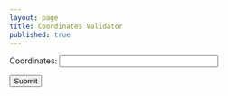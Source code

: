 ```yaml
---
layout: page
title: Coordinates Validator
published: true
---
```


<form onsubmit="isValidCoordinates(); return false">
  <p>
    <label for="coordinates" style="width: 100px;">Coordinates: </label>
    <input id="coordinates" name="coordinates" type="coordinates" size="32">
  </p>
  <input type="submit"/>
</form>

<div id="out" style="margin-top: 10px; padding: 10px 5px; color: #444; line-height: 1.5;">
<script>
  var f = document.forms[0];

  function isValidCoordinates() {

    var out = document.querySelector('#out');

    var password = /^-?0*(([1-8]?\d)(\.\d*)?|90(\.0*)?), -?0*(([1-9]?\d|1[0-7]\d)(\.\d*)?|180(\.0*)?)$/.test(f.coordinates.value);
   
    window.setTimeout(_ => {
out.innerHTML = <br>Is Valid?: '+password+'<br><span style="color:cornflowerblue; font-weight:bold">Succesfully copied password to clipboard.</span> <textarea id="res">' + password + '</textarea>';
    })
  }
</script>

